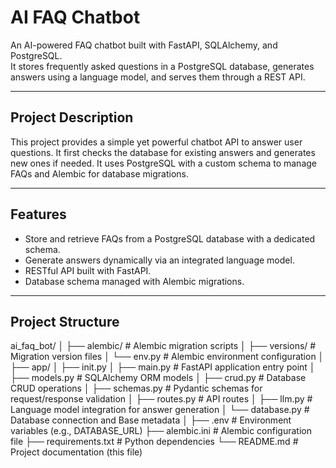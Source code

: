 # AI FAQ Chatbot

An AI-powered FAQ chatbot built with FastAPI, SQLAlchemy, and PostgreSQL.  
It stores frequently asked questions in a PostgreSQL database, generates answers using a language model, and serves them through a REST API.

---

## Project Description

This project provides a simple yet powerful chatbot API to answer user questions. It first checks the database for existing answers and generates new ones if needed. It uses PostgreSQL with a custom schema to manage FAQs and Alembic for database migrations.

---

## Features

- Store and retrieve FAQs from a PostgreSQL database with a dedicated schema.
- Generate answers dynamically via an integrated language model.
- RESTful API built with FastAPI.
- Database schema managed with Alembic migrations.

---

## Project Structure

ai_faq_bot/
│
├── alembic/                                   # Alembic migration scripts
│ ├── versions/                                # Migration version files
│ └── env.py                                   # Alembic environment configuration
│
├── app/
│ ├── init.py
│ ├── main.py                                   # FastAPI application entry point
│ ├── models.py                                 # SQLAlchemy ORM models
│ ├── crud.py                                   # Database CRUD operations
│ ├── schemas.py                               # Pydantic schemas for request/response validation
│ ├── routes.py                                # API routes
│ ├── llm.py                                   # Language model integration for answer generation
│ └── database.py                               # Database connection and Base metadata
│
├── .env                                       # Environment variables (e.g., DATABASE_URL)
├── alembic.ini                                # Alembic configuration file
├── requirements.txt                           # Python dependencies
└── README.md                                   # Project documentation (this file)


